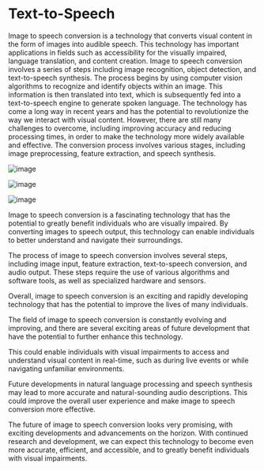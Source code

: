 # Text-to-Speech
Image to speech conversion is a technology that converts visual content in the form of images into audible speech. This technology has important applications in fields such as accessibility for the visually impaired, language translation, and content creation. Image to speech conversion involves a series of steps including image recognition, object detection, and text-to-speech synthesis. The process begins by using computer vision algorithms to recognize and identify objects within an image. This information is then translated into text, which is subsequently fed into a text-to-speech engine to generate spoken language. The technology has come a long way in recent years and has the potential to revolutionize the way we interact with visual content. However, there are still many challenges to overcome, including improving accuracy and reducing processing times, in order to make the technology more widely available and effective. The conversion process involves various stages, including image preprocessing, feature extraction, and speech synthesis.

![image](https://github.com/SreeVidya28/Text-to-Speech/assets/113237516/465f6c64-1fe3-4012-b8c1-38d27c8523b4)

![image](https://github.com/SreeVidya28/Text-to-Speech/assets/113237516/a6258e2d-c79c-4804-9642-254fd820d24b)

![image](https://github.com/SreeVidya28/Text-to-Speech/assets/113237516/9746efe7-0a2c-498c-8d95-c12cb47736ed)


Image to speech conversion is a fascinating technology that has the potential to greatly benefit individuals who are visually impaired. By converting images to speech output, this technology can enable individuals to better understand and navigate their surroundings.
 
The process of image to speech conversion involves several steps, including image input, feature extraction, text-to-speech conversion, and audio output. These steps require the use of various algorithms and software tools, as well as specialized hardware and sensors.

Overall, image to speech conversion is an exciting and rapidly developing technology that has the potential to improve the lives of many individuals.

The field of image to speech conversion is constantly evolving and improving, and there are several exciting areas of future development that have the potential to further enhance this technology.

This could enable individuals with visual impairments to access and understand visual content in real-time, such as during live events or while navigating unfamiliar environments.

Future developments in natural language processing and speech synthesis may lead to more accurate and natural-sounding audio descriptions. This could improve the overall user experience and make image to speech conversion more effective.

The future of image to speech conversion looks very promising, with exciting developments and advancements on the horizon. With continued research and development, we can expect this technology to become even more accurate, efficient, and accessible, and to greatly benefit individuals with visual impairments.



